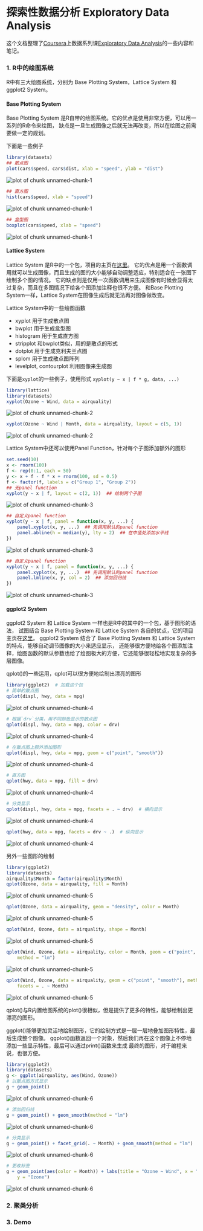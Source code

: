 探索性数据分析 Exploratory Data Analysis
========================================

这个文档整理了[Coursera](https://www.coursera.org/)上数据系列课[Exploratory Data Analysis](https://www.coursera.org/course/exdata)的一些内容和笔记。

### 1. R中的绘图系统

R中有三大绘图系统，分别为 Base Plotting System，Lattice System 和 ggplot2 System。

#### Base Plotting System

Base Plotting System 是R自带的绘图系统。它的优点是使用非常方便，可以用一系列的R命令来绘图，
缺点是一旦生成图像之后就无法再改变，所以在绘图之前需要做一定的规划。

下面是一些例子


```r
library(datasets)
## 散点图
plot(cars$speed, cars$dist, xlab = "speed", ylab = "dist")
```

![plot of chunk unnamed-chunk-1](figure/unnamed-chunk-11.png) 

```r
## 直方图
hist(cars$speed, xlab = "speed")
```

![plot of chunk unnamed-chunk-1](figure/unnamed-chunk-12.png) 

```r
## 盒型图
boxplot(cars$speed, xlab = "speed")
```

![plot of chunk unnamed-chunk-1](figure/unnamed-chunk-13.png) 


#### Lattice System

Lattice System 是R中的一个包，项目的主页在[这里](http://lattice.r-forge.r-project.org)。
它的优点是用一个函数调用就可以生成图像，而且生成的图的大小能够自动调整适应，特别适合在一张图下绘制多个图的情况。
它的缺点则是仅用一次函数调用来生成图像有时候会显得太过复杂，而且在多图情况下给各个图添加注释也很不方便。
和Base Plotting System一样，Lattice System在图像生成后就无法再对图像做改变。

Lattice System中的一些绘图函数

- xyplot 用于生成散点图
- bwplot 用于生成盒型图
- histogram 用于生成直方图
- stripplot 和bwplot类似，用的是散点的形式
- dotplot 用于生成克利夫兰点图
- splom 用于生成散点图阵列
- levelplot, contourplot 利用图像来生成图

下面是`xyplot`的一些例子，使用形式 `xyplot(y ~ x | f * g, data, ...)`


```r
library(lattice)
library(datasets)
xyplot(Ozone ~ Wind, data = airquality)
```

![plot of chunk unnamed-chunk-2](figure/unnamed-chunk-21.png) 

```r
xyplot(Ozone ~ Wind | Month, data = airquality, layout = c(5, 1))
```

![plot of chunk unnamed-chunk-2](figure/unnamed-chunk-22.png) 


Lattice System中还可以使用Panel Function，针对每个子图添加额外的图形


```r
set.seed(10)
x <- rnorm(100)
f <- rep(0:1, each = 50)
y <- x + f - f * x + rnorm(100, sd = 0.5)
f <- factor(f, labels = c("Group 1", "Group 2"))
## 无panel function
xyplot(y ~ x | f, layout = c(2, 1))  ## 绘制两个子图
```

![plot of chunk unnamed-chunk-3](figure/unnamed-chunk-31.png) 

```r
## 自定义panel function
xyplot(y ~ x | f, panel = function(x, y, ...) {
    panel.xyplot(x, y, ...)  ## 先调用默认的panel function
    panel.abline(h = median(y), lty = 2)  ## 在中值处添加水平线
})
```

![plot of chunk unnamed-chunk-3](figure/unnamed-chunk-32.png) 

```r
## 自定义panel function
xyplot(y ~ x | f, panel = function(x, y, ...) {
    panel.xyplot(x, y, ...)  ## 先调用默认的panel function
    panel.lmline(x, y, col = 2)  ## 添加回归线
})
```

![plot of chunk unnamed-chunk-3](figure/unnamed-chunk-33.png) 


#### ggplot2 System

ggplot2 System 和 Lattice System 一样也是R中的其中的一个包，基于图形的语法，
试图结合 Base Plotting System 和 Lattice System 各自的优点，它的项目主页在[这里](http://ggplot2.org/)。
ggplot2 System 结合了 Base Plotting System 和 Lattice System 的特点，能够自动调节图像的大小来适应显示，
还能够很方便地给各个图添加注释，绘图函数的默认参数也给了绘图极大的方便，它还能够很轻松地实现复杂的多层图像。

qplot()的一些运用，qplot可以很方便地绘制出漂亮的图形


```r
library(ggplot2)  # 加载这个包
# 简单的散点图
qplot(displ, hwy, data = mpg)
```

![plot of chunk unnamed-chunk-4](figure/unnamed-chunk-41.png) 

```r
# 根据`drv`分类，用不同颜色显示的散点图
qplot(displ, hwy, data = mpg, color = drv)
```

![plot of chunk unnamed-chunk-4](figure/unnamed-chunk-42.png) 

```r
# 在散点图上额外添加图形
qplot(displ, hwy, data = mpg, geom = c("point", "smooth"))
```

![plot of chunk unnamed-chunk-4](figure/unnamed-chunk-43.png) 

```r
# 直方图
qplot(hwy, data = mpg, fill = drv)
```

![plot of chunk unnamed-chunk-4](figure/unnamed-chunk-44.png) 

```r
# 分类显示
qplot(displ, hwy, data = mpg, facets = . ~ drv)  # 横向显示
```

![plot of chunk unnamed-chunk-4](figure/unnamed-chunk-45.png) 

```r
qplot(hwy, data = mpg, facets = drv ~ .)  # 纵向显示
```

![plot of chunk unnamed-chunk-4](figure/unnamed-chunk-46.png) 


另外一些图形的绘制


```r
library(ggplot2)
library(datasets)
airquality$Month = factor(airquality$Month)
qplot(Ozone, data = airquality, fill = Month)
```

![plot of chunk unnamed-chunk-5](figure/unnamed-chunk-51.png) 

```r
qplot(Ozone, data = airquality, geom = "density", color = Month)
```

![plot of chunk unnamed-chunk-5](figure/unnamed-chunk-52.png) 

```r
qplot(Wind, Ozone, data = airquality, shape = Month)
```

![plot of chunk unnamed-chunk-5](figure/unnamed-chunk-53.png) 

```r
qplot(Wind, Ozone, data = airquality, color = Month, geom = c("point", "smooth"), 
    method = "lm")
```

![plot of chunk unnamed-chunk-5](figure/unnamed-chunk-54.png) 

```r
qplot(Wind, Ozone, data = airquality, geom = c("point", "smooth"), method = "lm", 
    facets = . ~ Month)
```

![plot of chunk unnamed-chunk-5](figure/unnamed-chunk-55.png) 


qplot()与R内置绘图系统的plot()很相似，但是提供了更多的特性，能够绘制出更漂亮的图形。

ggplot()能够更加灵活地绘制图形，它的绘制方式是一层一层地叠加图形特性，最后生成整个图像。
ggplot()函数返回一个对象，然后我们再在这个图像上不停地添加一些显示特性，最后可以通过print()函数来生成
最终的图形，对于编程来说，也很方便。


```r
library(ggplot2)
library(datasets)
g <- ggplot(airquality, aes(Wind, Ozone))
# 以散点图方式显示
g + geom_point()
```

![plot of chunk unnamed-chunk-6](figure/unnamed-chunk-61.png) 

```r
# 添加回归线
g + geom_point() + geom_smooth(method = "lm")
```

![plot of chunk unnamed-chunk-6](figure/unnamed-chunk-62.png) 

```r
# 分类显示
g + geom_point() + facet_grid(. ~ Month) + geom_smooth(method = "lm")
```

![plot of chunk unnamed-chunk-6](figure/unnamed-chunk-63.png) 

```r
# 更改标签
g + geom_point(aes(color = Month)) + labs(title = "Ozone ~ Wind", x = "Wind", 
    y = "Ozone")
```

![plot of chunk unnamed-chunk-6](figure/unnamed-chunk-64.png) 


### 2. 聚类分析

### 3. Demo
